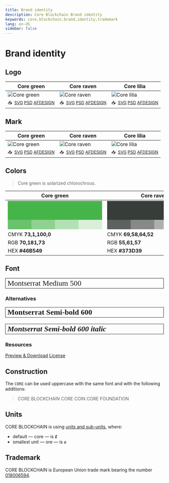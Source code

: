 ```yaml
---
title: Brand identity
description: Core Blockchain Brand identity
keywords: core,blockchain,brand,identity,trademark
lang: en-US
sidebar: false
---
```


# Brand identity

## Logo

Core green | Core raven | Core lilia
--- | --- | ---
![Core green](https://raw.githubusercontent.com/core-coin/web-coreblockchain/master/brand/logo-coregreen-preview.png) | ![Core raven](https://raw.githubusercontent.com/core-coin/web-coreblockchain/master/brand/logo-coreraven-preview.png) | ![Core lilia](https://raw.githubusercontent.com/core-coin/web-coreblockchain/master/brand/logo-corelilia-preview.png)
<small>📥 &nbsp;[SVG][logo-coregreen-svg] [PSD][logo-coregreen-psd] [AFDESIGN][logo-coregreen-afdesign]</small> | <small>📥 &nbsp;[SVG][logo-coreraven-svg] [PSD][logo-coreraven-psd] [AFDESIGN][logo-coreraven-afdesign]</small> | <small>📥 &nbsp;[SVG][logo-corelilia-svg] [PSD][logo-corelilia-psd] [AFDESIGN][logo-corelilia-afdesign]</small>

## Mark

Core green | Core raven | Core lilia
--- | --- | ---
![Core green](https://raw.githubusercontent.com/core-coin/web-coreblockchain/master/brand/mark-coregreen-preview.png) | ![Core raven](https://raw.githubusercontent.com/core-coin/web-coreblockchain/master/brand/mark-coreraven-preview.png) | ![Core lilia](https://raw.githubusercontent.com/core-coin/web-coreblockchain/master/brand/mark-corelilia-preview.png)
<small>📥 &nbsp;[SVG][mark-coregreen-svg] [PSD][mark-coregreen-psd] [AFDESIGN][mark-coregreen-afdesign]</small> | <small>📥 &nbsp;[SVG][mark-coreraven-svg] [PSD][mark-coreraven-psd] [AFDESIGN][mark-coreraven-afdesign]</small> | <small>📥 &nbsp;[SVG][mark-corelilia-svg] [PSD][mark-corelilia-psd] [AFDESIGN][mark-corelilia-afdesign]</small>

## Colors

> Core green is solarized chlorochrous.

Core green | Core raven | Core lilia
--- | --- | ---
<div><div style="background:#46B549;width:300px;height:60px;">&nbsp;</div><div><div style="background:#46B549CC;width:25%;height:30px;float:left;">&nbsp;</div><div style="background:#46B54999;width:25%;height:30px;float:left;">&nbsp;</div><div style="background:#46B54966;width:25%;height:30px;float:left;">&nbsp;</div><div style="background:#46B54933;width:25%;height:30px;float:left;">&nbsp;</div></div></div> | <div><div style="background:#373D39;width:300px;height:60px;">&nbsp;</div><div><div style="background:#373D39CC;width:25%;height:30px;float:left;">&nbsp;</div><div style="background:#373D3999;width:25%;height:30px;float:left;">&nbsp;</div><div style="background:#373D3966;width:25%;height:30px;float:left;">&nbsp;</div><div style="background:#373D3933;width:25%;height:30px;float:left;">&nbsp;</div></div></div> | <div><div style="background:#F2F3F2;width:300px;height:60px;">&nbsp;</div><div><div style="background:#F2F3F2CC;width:25%;height:30px;float:left;">&nbsp;</div><div style="background:#F2F3F299;width:25%;height:30px;float:left;">&nbsp;</div><div style="background:#F2F3F266;width:25%;height:30px;float:left;">&nbsp;</div><div style="background:#F2F3F233;width:25%;height:30px;float:left;">&nbsp;</div></div></div>
CMYK **73,1,100,0** | CMYK **69,58,64,52** | CMYK **3,2,3,0**
RGB **70,181,73** | RGB **55,61,57** | RGB **242,243,242**
HEX **#46B549** | HEX **#373D39** | HEX **#F2F3F2**

## Font

<div style="border:1px solid;padding:2px 6px;margin-bottom:20px;font-size:24px;font-family:Montserrat;font-weight:400;">Montserrat Medium 500</div>

### Alternatives

<div style="border:1px solid;padding:2px 6px;margin-bottom:20px;font-size:24px;font-family:Montserrat;font-weight:600;">Montserrat Semi-bold 600</div>
<div style="border:1px solid;padding:2px 6px;margin-bottom:20px;font-size:24px;font-family:Montserrat;font-weight:600;font-style:italic;">Montserrat Semi-bold 600 italic </div>

### Resources

[Preview & Download](https://fonts.google.com/specimen/Montserrat?preview.text=CORE&preview.text_type=custom)
[License](https://fonts.google.com/specimen/Montserrat#license)

## Construction

The `CORE` can be used uppercase with the same font and with the following additions:

> CORE BLOCKCHAIN
> CORE COIN
> CORE FOUNDATION

## Units

CORE BLOCKCHAIN is using [units and sub-units](https://github.com/core-coin/core-denomination), where:

- default — core — is `₡`
- smallest unit — ore — is `ø`


## Trademark

CORE BLOCKCHAIN is European Union trade mark bearing the number [018006594](https://euipo.europa.eu/eSearch/#details/trademarks/018006594).

[logo-coregreen-svg]: https://github.com/core-coin/web-coreblockchain/blob/master/brand/logo-coregreen.svg
[logo-coregreen-psd]: https://github.com/core-coin/web-coreblockchain/blob/master/brand/logo-coregreen.psd
[logo-coregreen-afdesign]: https://github.com/core-coin/web-coreblockchain/blob/master/brand/logo-coregreen.afdesign
[logo-coreraven-svg]: https://github.com/core-coin/web-coreblockchain/blob/master/brand/logo-coreraven.svg
[logo-coreraven-psd]: https://github.com/core-coin/web-coreblockchain/blob/master/brand/logo-coreraven.psd
[logo-coreraven-afdesign]: https://github.com/core-coin/web-coreblockchain/blob/master/brand/logo-coreraven.afdesign
[logo-corelilia-svg]: https://github.com/core-coin/web-coreblockchain/blob/master/brand/logo-corelilia.svg
[logo-corelilia-psd]: https://github.com/core-coin/web-coreblockchain/blob/master/brand/logo-corelilia.psd
[logo-corelilia-afdesign]: https://github.com/core-coin/web-coreblockchain/blob/master/brand/logo-corelilia.afdesign

[mark-coregreen-svg]: https://github.com/core-coin/web-coreblockchain/blob/master/brand/mark-coregreen.svg
[mark-coregreen-psd]: https://github.com/core-coin/web-coreblockchain/blob/master/brand/mark-coregreen.psd
[mark-coregreen-afdesign]: https://github.com/core-coin/web-coreblockchain/blob/master/brand/mark-coregreen.afdesign
[mark-coreraven-svg]: https://github.com/core-coin/web-coreblockchain/blob/master/brand/mark-coreraven.svg
[mark-coreraven-psd]: https://github.com/core-coin/web-coreblockchain/blob/master/brand/mark-coreraven.psd
[mark-coreraven-afdesign]: https://github.com/core-coin/web-coreblockchain/blob/master/brand/mark-coreraven.afdesign
[mark-corelilia-svg]: https://github.com/core-coin/web-coreblockchain/blob/master/brand/mark-corelilia.svg
[mark-corelilia-psd]: https://github.com/core-coin/web-coreblockchain/blob/master/brand/mark-corelilia.psd
[mark-corelilia-afdesign]: https://github.com/core-coin/web-coreblockchain/blob/master/brand/mark-corelilia.afdesign
